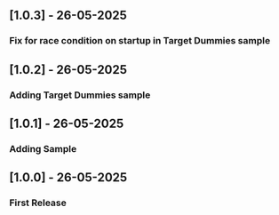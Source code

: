 ## [1.0.3] - 26-05-2025
### Fix for race condition on startup in Target Dummies sample

## [1.0.2] - 26-05-2025
### Adding Target Dummies sample

## [1.0.1] - 26-05-2025
### Adding Sample

## [1.0.0] - 26-05-2025
### First Release